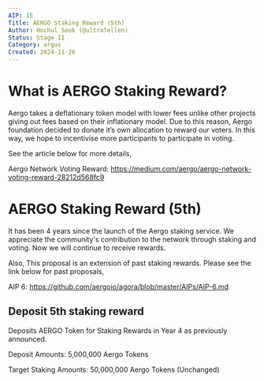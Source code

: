 ```yaml
---
AIP: 15
Title: AERGO Staking Reward (5th)
Author: Hochul Seok (@ultrafellen)
Status: Stage II
Category: argus
Created: 2024-11-26
---
```


# What is AERGO Staking Reward?

Aergo takes a deflationary token model with lower fees unlike other projects giving out fees based on their inflationary model. Due to this reason, Aergo foundation decided to donate it’s own allocation to reward our voters. In this way, we hope to incentivise more participants to participate in voting.

See the article below for more details,

Aergo Network Voting Reward: 
https://medium.com/aergo/aergo-network-voting-reward-28212d568fc9

# AERGO Staking Reward (5th)

It has been 4 years since the launch of the Aergo staking service. We appreciate the community's contribution to the network through staking and voting. Now we will continue to receive rewards.

Also, This proposal is an extension of past staking rewards. Please see the link below for past proposals,

AIP 6: https://github.com/aergoio/agora/blob/master/AIPs/AIP-6.md

## Deposit 5th staking reward

Deposits AERGO Token for Staking Rewards in Year 4 as previously announced.


Deposit Amounts: 5,000,000 Aergo Tokens

Target Staking Amounts: 50,000,000 Aergo Tokens (Unchanged)